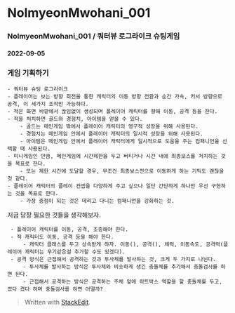# NolmyeonMwohani_001
### NolmyeonMwohani_001 / 쿼터뷰 로그라이크 슈팅게임

#### 2022-09-05
### 게임 기획하기
	- 쿼터뷰 슈팅 로그라이크
	- 플레이어는 보는 방향 회전을 통한 캐릭터의 이동 방향 전환과 순간 가속, 커서 방향으로 공격, 이 세가지 조작만 가능하다.
	- 적은 화면 바깥에서 끊임없이 생성되며 플레이어 캐릭터를 향해 이동, 공격 등을 한다.
	- 적을 처치하면 골드와 경험치, 아이템을 얻을 수 있다.
		- 골드는 메인게임 밖에서 플레이어 캐릭터의 영구적 성장을 위해 사용된다.
		- 경험치는 메인게임 안에서 플레이어 캐릭터의 일시적 성장을 위해 사용된다.
		- 아이템은 메인게임 안에서 플레이어 캐릭터에게 일시적으로 도움을 주는 컴패니언을 선택할 때 사용된다.
	- 미니게임인 만큼, 메인게임에 시간제한을 두고 버티거나 시간 내에 최종보스를 처치하는 것을 목표로 한다.
		- 또는 제한 시간에 도달할 경우, 무조건 최종보스전으로 이동하게 하는 기믹도 괜찮을 것 같다.
	- 플레이어 캐릭터의 플레이 컨셉을 다양하게 주고 싶으나 일단 간단하게 하나만 우선 구현하는 것을 목표로 한다.
		- 가장 중점이 되는 것은 데리고 다니는 컴패니언을 강화하는 것.

지금 당장 필요한 것들을 생각해보자.
	
	 - 플레이어 캐릭터를 이동, 공격, 조종해야 한다.
	 - 적 캐릭터도 이동, 공격 등을 해야 한다.
		 - 캐릭터 클래스를 두고 상속받게 하자. 이동(), 공격(), 체력, 이동속도, 공격력(플레이어 캐릭터는 무기같은걸 추가할 수도 있겠다).
	 - 공격 방식은 근접해서 공격하는 것과 투사체를 발사하는 것, 크게 두 가지로 나뉜다.
		 - 투사체를 발사하는 방식은 투사체와 비슷하게 생긴 충돌체를 추가해서 충돌검사를 하면 된다.
		 - 근접해서 공격하는 방식은 공격하는 주체 앞에 히트박스 역할을 할 충돌체를 두고, 껐다 켰다 하며 충돌검사를 하면 어떨까?

> Written with [StackEdit](https://stackedit.io/).